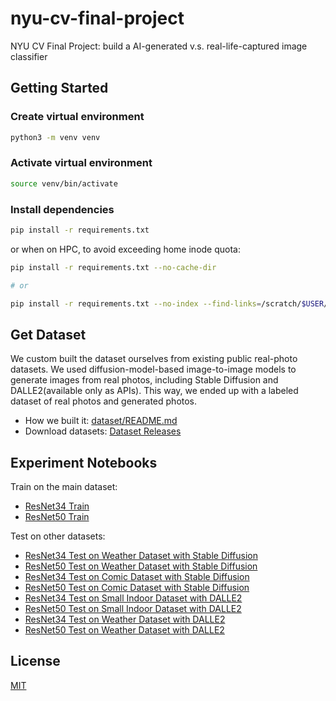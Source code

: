 # nyu-cv-final-project

NYU CV Final Project: build a AI-generated v.s. real-life-captured image classifier

## Getting Started

### Create virtual environment

```bash
python3 -m venv venv
```

### Activate virtual environment

```bash
source venv/bin/activate
```

### Install dependencies

```bash
pip install -r requirements.txt
```

or when on HPC, to avoid exceeding home inode quota:

```bash
pip install -r requirements.txt --no-cache-dir

# or

pip install -r requirements.txt --no-index --find-links=/scratch/$USER/pip_cache
```

## Get Dataset

We custom built the dataset ourselves from existing public real-photo datasets. We used diffusion-model-based image-to-image models to generate images from real photos, including Stable Diffusion and DALLE2(available only as APIs). This way, we ended up with a labeled dataset of real photos and generated photos.

-   How we built it: [dataset/README.md](dataset/README.md)
-   Download datasets: [Dataset Releases](https://github.com/dizys/nyu-cv-final-project/releases/tag/dataset)

## Experiment Notebooks

Train on the main dataset:

-   [ResNet34 Train](notebooks/fastai_resnet34_train.ipynb)
-   [ResNet50 Train](notebooks/fastai_resnet50_train.ipynb)

Test on other datasets:

-   [ResNet34 Test on Weather Dataset with Stable Diffusion](notebooks/fastai_resnet34_test_weather.ipynb)
-   [ResNet50 Test on Weather Dataset with Stable Diffusion](notebooks/fastai_resnet50_test_weather.ipynb)
-   [ResNet34 Test on Comic Dataset with Stable Diffusion](notebooks/fastai_resnet34_test_comic.ipynb)
-   [ResNet50 Test on Comic Dataset with Stable Diffusion](notebooks/fastai_resnet50_test_comic.ipynb)
-   [ResNet34 Test on Small Indoor Dataset with DALLE2](notebooks/fastai_resnet34_test_dalle2_small_indoor.ipynb)
-   [ResNet50 Test on Small Indoor Dataset with DALLE2](notebooks/fastai_resnet50_test_dalle2_small_indoor.ipynb)
-   [ResNet34 Test on Weather Dataset with DALLE2](notebooks/fastai_resnet34_test_dalle2_weather.ipynb)
-   [ResNet50 Test on Weather Dataset with DALLE2](notebooks/fastai_resnet50_test_dalle2_weather.ipynb)

## License

[MIT](LICENSE)
